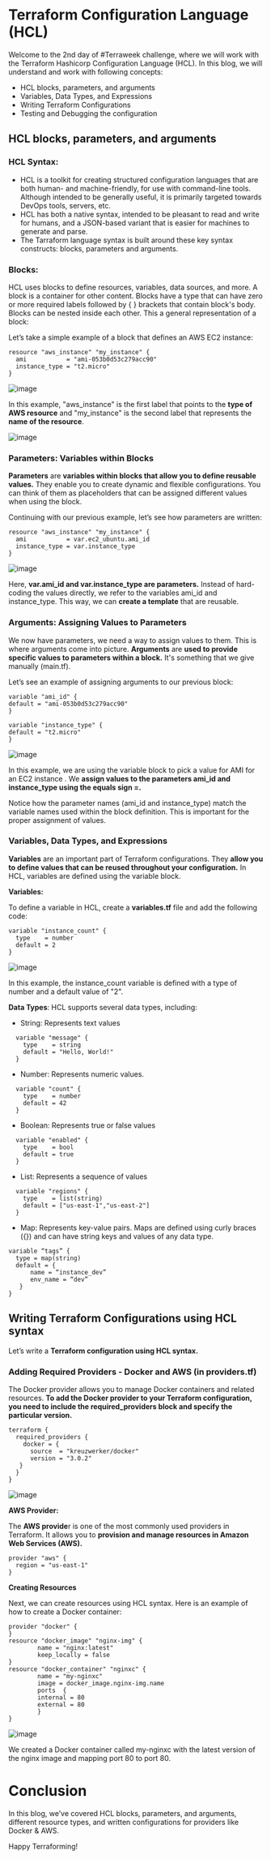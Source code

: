 # Terraform Configuration Language (HCL)

Welcome to the 2nd day of #Terraweek challenge, where we will work with the Terraform Hashicorp Configuration Language (HCL). In this blog, we will understand and work with following concepts:

-  HCL blocks, parameters, and arguments
-  Variables, Data Types, and Expressions
-  Writing Terraform Configurations
-  Testing and Debugging the configuration

## HCL blocks, parameters, and arguments

### HCL Syntax:

- HCL is a toolkit for creating structured configuration languages that are both human- and machine-friendly, for use with command-line tools. Although intended to be generally useful, it is primarily targeted towards DevOps tools, servers, etc.
- HCL has both a native syntax, intended to be pleasant to read and write for humans, and a JSON-based variant that is easier for machines to generate and parse.
- The Tarraform language syntax is built around these key syntax constructs: blocks, parameters and arguments.

### Blocks:

HCL uses blocks to define resources, variables, data sources, and more. A block is a container for other content. Blocks have a type that can have zero or more required labels followed by { } brackets that contain block's body. Blocks can be nested inside each other. This a general representation of a block:

Let’s take a simple example of a block that defines an AWS EC2 instance:

```hcl
resource "aws_instance" "my_instance" {
  ami           = "ami-053b0d53c279acc90"
  instance_type = "t2.micro"
}
```

![image](https://github.com/ashmisinha/TerraWeek/assets/66667107/460e1c05-12c5-4d63-8bfb-7e50c6a3e3ce)


In this example, "aws_instance" is the first label that points to the **type of AWS resource** and "my_instance" is the second label that represents the **name of the resource**. 

![image](https://github.com/ashmisinha/TerraWeek/assets/66667107/524a1abd-53ab-47d6-a606-1f9a1b4b18f7)

### Parameters: Variables within Blocks

**Parameters** are **variables within blocks that allow you to define reusable values.** They enable you to create dynamic and flexible configurations. You can think of them as placeholders that can be assigned different values when using the block.

Continuing with our previous example, let’s see how parameters are written:

```hcl
resource "aws_instance" "my_instance" {
  ami           = var.ec2_ubuntu.ami_id
  instance_type = var.instance_type
}
```
![image](https://github.com/ashmisinha/TerraWeek/assets/66667107/80c5595b-4b11-4f45-8df8-ff0a99b701ff)

Here, **var.ami_id and var.instance_type are parameters.** Instead of hard-coding the values directly, we refer to the variables ami_id and instance_type. This way, we can **create a template** that are reusable.

### Arguments: Assigning Values to Parameters
We now have parameters, we need a way to assign values to them. This is where arguments come into picture. **Arguments** are **used to provide specific values to parameters within a block.** It's something that we give manually (main.tf).

Let’s see an example of assigning arguments to our previous block:

```hcl
variable "ami_id" {
default = "ami-053b0d53c279acc90"
}

variable "instance_type" {
default = "t2.micro"
}
```
![image](https://github.com/ashmisinha/TerraWeek/assets/66667107/359bc7b0-c2dc-4f38-9958-7d540d19b10b)

In this example, we are using the variable block to pick a value for AMI for an EC2 instance . We **assign values to the parameters ami_id and instance_type using the equals sign =.**

Notice how the parameter names (ami_id and instance_type) match the variable names used within the block definition. This is important for the proper assignment of values.

### Variables, Data Types, and Expressions
**Variables** are an important part of Terraform configurations. They **allow you to define values that can be reused throughout your configuration.** In HCL, variables are defined using the variable block.

**Variables:**

To define a variable in HCL, create a **variables.tf** file and add the following code:

```hcl
variable "instance_count" {
  type    = number
  default = 2
}
```
![image](https://github.com/ashmisinha/TerraWeek/assets/66667107/c7092ec9-1e06-47f3-95c8-3912610f12f9)

In this example, the instance_count variable is defined with a type of number and a default value of "2".

**Data Types**:
HCL supports several data types, including:
- String: Represents text values
```hcl
  variable "message" {
    type    = string
    default = "Hello, World!"
  }
```
- Number: Represents numeric values.
```hcl
  variable "count" {
    type    = number
    default = 42
  }
```
- Boolean: Represents true or false values
```hcl
  variable "enabled" {
    type    = bool
    default = true
  }
```
- List: Represents a sequence of values
```hcl
  variable "regions" {
    type    = list(string)
    default = ["us-east-1","us-east-2"]
  }
```  
- Map: Represents key-value pairs. Maps are defined using curly braces ({}) and can have string keys and values of any data type.
```hcl
variable “tags” {
  type = map(string)
  default = {
      name = “instance_dev”
      env_name = “dev”   
   }
}
```

## Writing Terraform Configurations using HCL syntax
Let’s write a **Terraform configuration using HCL syntax.**

### Adding Required Providers - Docker and AWS (in providers.tf)

The Docker provider allows you to manage Docker containers and related resources. **To add the Docker provider to your Terraform configuration, you need to include the required_providers block and specify the particular version.**

```hcl
terraform {
  required_providers {
    docker = {
      source  = "kreuzwerker/docker"
      version = "3.0.2"
   }
  }
}
```
![image](https://github.com/ashmisinha/TerraWeek/assets/66667107/51019971-7c60-4890-89e9-b71a19aa25de)


**AWS Provider:**

The **AWS provide**r is one of the most commonly used providers in Terraform. It allows you to **provision and manage resources in Amazon Web Services (AWS).**

```hcl
provider "aws" {
  region = "us-east-1"
}
```

**Creating Resources**

Next, we can create resources using HCL syntax. Here is an example of how to create a Docker container:

```hcl
provider "docker" {
}
resource "docker_image" "nginx-img" {
        name = "nginx:latest"
        keep_locally = false
}
resource "docker_container" "nginxc" {
        name = "my-nginxc"
        image = docker_image.nginx-img.name
        ports  {
        internal = 80
        external = 80
        }
}
```
![image](https://github.com/ashmisinha/TerraWeek/assets/66667107/b4f51259-73fe-431f-a84f-d5aee9860c34)

We created a Docker container called my-nginxc with the latest version of the nginx image and mapping port 80 to port 80.


# Conclusion

In this blog, we’ve covered HCL blocks, parameters, and arguments, different resource types, and written configurations for providers like Docker & AWS. 

Happy Terraforming!


